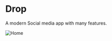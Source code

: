 # Drop

A  modern Social media app with many features.

![Home](http://harshbaranwal.rf.gd/images/home.jpg)

